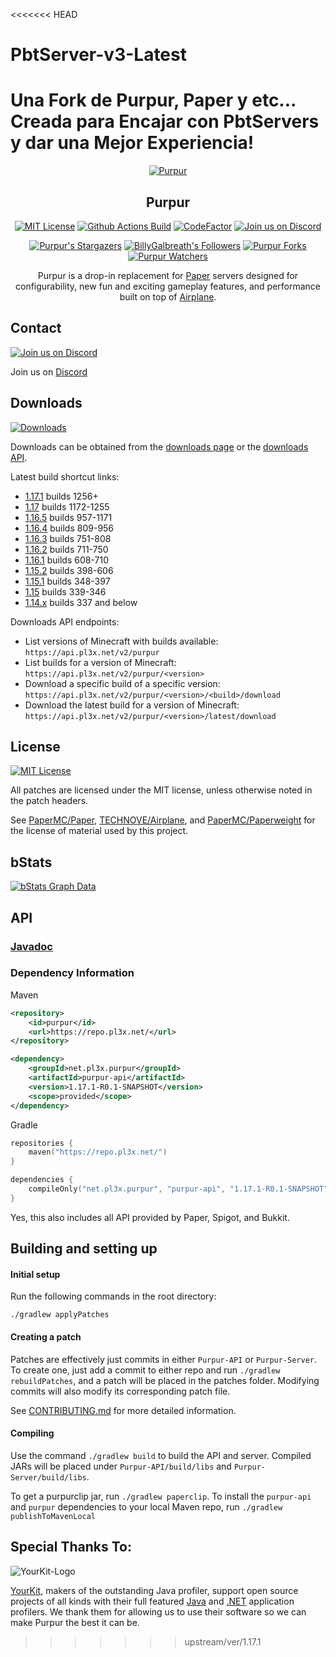 <<<<<<< HEAD
# PbtServer-v3-Latest
Una Fork de Purpur, Paper y etc... Creada para Encajar con PbtServers y dar una Mejor Experiencia!
=======
<div align="center">
<a href="https://purpur.pl3x.net"><img src="https://repository-images.githubusercontent.com/184300222/14b11480-3303-11eb-8ca4-ea5711d942fb" alt="Purpur"></a>

## Purpur

[![MIT License](https://img.shields.io/github/license/pl3xgaming/Purpur?&logo=github)](License)
[![Github Actions Build](https://img.shields.io/github/workflow/status/pl3xgaming/purpur/Build?event=push&logo=github)](https://purpur.pl3x.net/downloads/)
[![CodeFactor](https://www.codefactor.io/repository/github/pl3xgaming/purpur/badge)](https://www.codefactor.io/repository/github/pl3xgaming/purpur)
[![Join us on Discord](https://img.shields.io/discord/685683385313919172.svg?label=&logo=discord&logoColor=ffffff&color=7389D8&labelColor=6A7EC2)](https://discord.gg/mtAAnkk)

[![Purpur's Stargazers](https://img.shields.io/github/stars/pl3xgaming/Purpur?label=stars&logo=github)](https://github.com/pl3xgaming/Purpur/stargazers)
[![BillyGalbreath's Followers](https://img.shields.io/github/followers/BillyGalbreath?label=followers&logo=github)](https://github.com/BillyGalbreath?tab=followers)
[![Purpur Forks](https://img.shields.io/github/forks/pl3xgaming/Purpur?label=forks&logo=github)](https://github.com/pl3xgaming/Purpur/network/members)
[![Purpur Watchers](https://img.shields.io/github/watchers/pl3xgaming/Purpur?label=watchers&logo=github)](https://github.com/pl3xgaming/Purpur/watchers)

Purpur is a drop-in replacement for [Paper](https://github.com/PaperMC/Paper) servers designed for configurability, new fun and exciting gameplay features, and performance built on top of [Airplane](https://github.com/TECHNOVE/Airplane/).

</div>

## Contact
[![Join us on Discord](https://img.shields.io/discord/685683385313919172.svg?label=&logo=discord&logoColor=ffffff&color=7389D8&labelColor=6A7EC2)](https://discord.gg/mtAAnkk)

Join us on [Discord](https://discord.gg/mtAAnkk)

## Downloads
[![Downloads](https://img.shields.io/github/workflow/status/pl3xgaming/purpur/Build?event=push&label=Downloads&logo=github)](https://purpur.pl3x.net/downloads)

Downloads can be obtained from the [downloads page](https://purpur.pl3x.net/downloads/) or the [downloads API](https://api.pl3x.net).

Latest build shortcut links:
* [1.17.1](https://api.pl3x.net/v2/purpur/1.17.1/latest/download) builds 1256+
* [1.17](https://api.pl3x.net/v2/purpur/1.17/latest/download) builds 1172-1255
* [1.16.5](https://api.pl3x.net/v2/purpur/1.16.5/latest/download) builds 957-1171
* [1.16.4](https://api.pl3x.net/v2/purpur/1.16.4/latest/download) builds 809-956
* [1.16.3](https://api.pl3x.net/v2/purpur/1.16.3/latest/download) builds 751-808
* [1.16.2](https://api.pl3x.net/v2/purpur/1.16.2/latest/download) builds 711-750
* [1.16.1](https://api.pl3x.net/v2/purpur/1.16.1/latest/download) builds 608-710
* [1.15.2](https://api.pl3x.net/v2/purpur/1.15.2/latest/download) builds 398-606
* [1.15.1](https://api.pl3x.net/v2/purpur/1.15.1/latest/download) builds 348-397
* [1.15](https://api.pl3x.net/v2/purpur/1.15/latest/download) builds 339-346
* [1.14.x](https://api.pl3x.net/v2/purpur/1.14.4/latest/download) builds 337 and below


Downloads API endpoints:
 * List versions of Minecraft with builds available:
   `https://api.pl3x.net/v2/purpur`
 * List builds for a version of Minecraft:
   `https://api.pl3x.net/v2/purpur/<version>`
 * Download a specific build of a specific version:
   `https://api.pl3x.net/v2/purpur/<version>/<build>/download`
 * Download the latest build for a version of Minecraft:
   `https://api.pl3x.net/v2/purpur/<version>/latest/download`

## License
[![MIT License](https://img.shields.io/github/license/pl3xgaming/Purpur?&logo=github)](LICENSE)

All patches are licensed under the MIT license, unless otherwise noted in the patch headers.

See [PaperMC/Paper](https://github.com/PaperMC/Paper), [TECHNOVE/Airplane](https://github.com/TECHNOVE/Airplane), and [PaperMC/Paperweight](https://github.com/PaperMC/Paperweight) for the license of material used by this project.

## bStats

[![bStats Graph Data](https://bstats.org/signatures/server-implementation/Purpur.svg)](https://bstats.org/plugin/server-implementation/Purpur)


## API

### [Javadoc](https://purpur.pl3x.net/javadoc)

### Dependency Information
Maven
```xml
<repository>
    <id>purpur</id>
    <url>https://repo.pl3x.net/</url>
</repository>
```
```xml
<dependency>
    <groupId>net.pl3x.purpur</groupId>
    <artifactId>purpur-api</artifactId>
    <version>1.17.1-R0.1-SNAPSHOT</version>
    <scope>provided</scope>
</dependency>
```

Gradle
```kotlin
repositories {
    maven("https://repo.pl3x.net/")
}
```
```kotlin
dependencies {
    compileOnly("net.pl3x.purpur", "purpur-api", "1.17.1-R0.1-SNAPSHOT")
}
```

Yes, this also includes all API provided by Paper, Spigot, and Bukkit.

## Building and setting up

#### Initial setup
Run the following commands in the root directory:

```
./gradlew applyPatches
```

#### Creating a patch
Patches are effectively just commits in either `Purpur-API` or `Purpur-Server`. 
To create one, just add a commit to either repo and run `./gradlew rebuildPatches`, and a 
patch will be placed in the patches folder. Modifying commits will also modify its 
corresponding patch file.

See [CONTRIBUTING.md](CONTRIBUTING.md) for more detailed information.


#### Compiling

Use the command `./gradlew build` to build the API and server. Compiled JARs
will be placed under `Purpur-API/build/libs` and `Purpur-Server/build/libs`.

To get a purpurclip jar, run `./gradlew paperclip`.
To install the `purpur-api` and `purpur` dependencies to your local Maven repo, run `./gradlew publishToMavenLocal`

Special Thanks To:
-------------

![YourKit-Logo](https://www.yourkit.com/images/yklogo.png)

[YourKit](https://www.yourkit.com/), makers of the outstanding Java profiler,
support open source projects of all kinds with their full featured [Java](https://www.yourkit.com/java/profiler)
and [.NET](https://www.yourkit.com/.net/profiler) application profilers. We thank them for allowing us to use their
software so we can make Purpur the best it can be.

>>>>>>> upstream/ver/1.17.1
